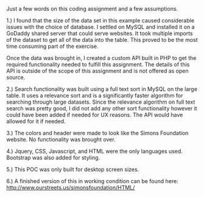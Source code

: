 Just a few words on this coding assignment and a few assumptions. 

1.) I found that the size of the data set in this example caused considerable issues with the choice of database.  I settled on MySQL and installed it on a GoDaddy shared server that could serve websites.  It took multiple imports of the dataset to get all of the data into the table.  This proved to be the most time consuming part of the exercise.

Once the data was brought in, I created a custom API built in PHP to get the required functionality needed to fulfill this assignment.  The details of this API is outside of the scope of this assignment and is not offered as open source.

2.) Search functionality was built using a full text sort in MySQL on the large table.  It uses a relevance sort and is a significantly faster algorithm for searching through large datasets.  Since the relevance algorithm on full text search was pretty good, I did not add any other sort functionality however it could have been added if needed for UX reasons.  The API would have allowed for it if needed.

3.) The colors and header were made to look like the Simons Foundation website.  No functionality was brought over.

4.) Jquery, CSS, Javascript, and HTML were the only languages used.  Bootstrap was also added for styling.

5.) This POC was only built for desktop screen sizes.

6.) A finished version of this in working condition can be found here:
http://www.ourstreets.us/simonsfoundation/HTML/


